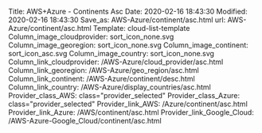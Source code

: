 Title: AWS+Azure - Continents Asc
Date: 2020-02-16 18:43:30
Modified: 2020-02-16 18:43:30
Save_as: AWS-Azure/continent/asc.html
url: AWS-Azure/continent/asc.html
Template: cloud-list-template
Column_image_cloudprovider: sort_icon_none.svg
Column_image_georegion: sort_icon_none.svg
Column_image_continent: sort_icon_asc.svg
Column_image_country: sort_icon_none.svg
Column_link_cloudprovider: /AWS-Azure/cloud_provider/asc.html
Column_link_georegion: /AWS-Azure/geo_region/asc.html
Column_link_continent: /AWS-Azure/continent/desc.html
Column_link_country: /AWS-Azure/display_countries/asc.html
Provider_class_AWS: class="provider_selected"
Provider_class_Azure: class="provider_selected"
Provider_link_AWS: /Azure/continent/asc.html
Provider_link_Azure: /AWS/continent/asc.html
Provider_link_Google_Cloud: /AWS-Azure-Google_Cloud/continent/asc.html